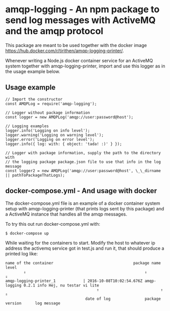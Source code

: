 # amqp-logging - An npm package to send log messages with ActiveMQ and the amqp protocol

This package are meant to be used together with the docker image https://hub.docker.com/r/tirithen/amqp-logging-printer/.

Whenever writing a Node.js docker container service for an ActiveMQ system together with amqp-logging-printer, import and use this logger as in the usage example below.

## Usage example

    // Import the constructor
    const AMQPLog = require('amqp-logging');

    // Logger without package information
    const logger = new AMQPLog('amqp://user:password@host');

    // Logging examples
    logger.info('Logging on info level');
    logger.warning('Logging on warning level');
    logger.error('Logging on error level');
    logger.info({ log: with: { object: 'tada! :)' } });

    // Logger with package information, supply the path to the directory with
    // the logging package package.json file to use that info in the log message
    const logger2 = new AMQPLog('amqp://user:password@host', \_\_dirname || pathToPackageThatLogs);

## docker-compose.yml - And usage with docker

The docker-compose.yml file is an example of a docker container system setup with amqp-logging-printer (that prints logs sent by this package) and a ActiveMQ instance that handles all the amqp messages.

To try this out run docker-compose.yml with:

    $ docker-compose up

While waiting for the containers to start. Modify the host to whatever ip address the activemq service got in test.js and run it, that should produce a printed log like:

    name of the container                                   package name    level
            ⇓                                                    ⇓            ⇓
    amqp-logging-printer_1            | 2016-10-08T10:02:54.676Z amqp-logging 0.2.1 info Hej, nu testar vi lite
                                            ⇑                           ⇑                  ⇑
                                       date of log               package version      log message
